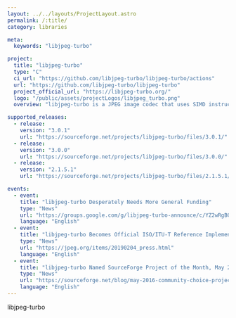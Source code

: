 ```yaml
---
layout: ../../layouts/ProjectLayout.astro
permalink: /:title/
category: libraries

meta:
  keywords: "libjpeg-turbo"

project:
  title: "libjpeg-turbo"
  type: "C"
  ci_url: "https://github.com/libjpeg-turbo/libjpeg-turbo/actions"
  url: "https://github.com/libjpeg-turbo/libjpeg-turbo"
  project_official_url: "https://libjpeg-turbo.org/"
  logo: "/public/assets/projectLogos/libjpeg_turbo.png"
  overview: "libjpeg-turbo is a JPEG image codec that uses SIMD instructions to accelerate baseline JPEG compression and decompression on x86, x86-64, Arm, PowerPC, and MIPS systems, as well as progressive JPEG compression on x86, x86-64, and Arm systems. On such systems, libjpeg-turbo is generally 2-6x as fast as libjpeg, all else being equal. On other types of systems, libjpeg-turbo can still outperform libjpeg by a significant amount, by virtue of its highly-optimized Huffman coding routines. In many cases, the performance of libjpeg-turbo rivals that of proprietary high-speed JPEG codecs."

supported_releases:
  - release:
    version: "3.0.1"
    url: "https://sourceforge.net/projects/libjpeg-turbo/files/3.0.1/"
  - release:
    version: "3.0.0"
    url: "https://sourceforge.net/projects/libjpeg-turbo/files/3.0.0/"
  - release:
    version: "2.1.5.1"
    url: "https://sourceforge.net/projects/libjpeg-turbo/files/2.1.5.1/"

events:
  - event:
    title: "libjpeg-turbo Desperately Needs More General Funding"
    type: "News"
    url: "https://groups.google.com/g/libjpeg-turbo-announce/c/YZ2wRgB0zIE/m/UOjrm9quBQAJ"
    language: "English"
  - event:
    title: "libjpeg-turbo Becomes Official ISO/ITU-T Reference Implementation"
    type: "News"
    url: "https://jpeg.org/items/20190204_press.html"
    language: "English"
  - event:
    title: "libjpeg-turbo Named SourceForge Project of the Month, May 2016"
    type: "News"
    url: "https://sourceforge.net/blog/may-2016-community-choice-project-of-the-month-libjpeg-turbo/"
    language: "English"
---
```


<p>libjpeg-turbo</p>
